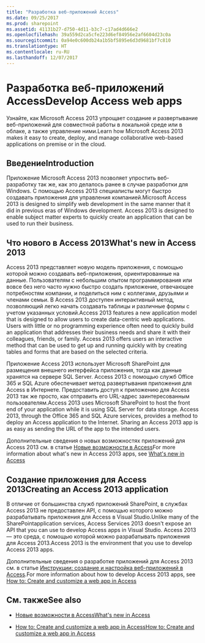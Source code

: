 ```yaml
---
title: "Разработка веб-приложений Access"
ms.date: 09/25/2017
ms.prod: sharepoint
ms.assetid: 41131b27-d750-4d11-b3c7-c17ad4d666e2
ms.openlocfilehash: 39a559d2ca5cfe223d6ef84956e2af6604d23c0a
ms.sourcegitcommit: 0a94e0c600db24a1b5bf5895e6d3d9681bf7c810
ms.translationtype: HT
ms.contentlocale: ru-RU
ms.lasthandoff: 12/07/2017
---
```

# <a name="develop-access-web-apps"></a><span data-ttu-id="8d6f5-102">Разработка веб-приложений Access</span><span class="sxs-lookup"><span data-stu-id="8d6f5-102">Develop Access web apps</span></span>
<span data-ttu-id="8d6f5-103">Узнайте, как Microsoft Access 2013 упрощает создание и развертывание веб-приложений для совместной работы в локальной среде или в облаке, а также управление ними.</span><span class="sxs-lookup"><span data-stu-id="8d6f5-103">Learn how Microsoft Access 2013 makes it easy to create, deploy, and manage collaborative web-based applications on premise or in the cloud.</span></span>
## <a name="introduction"></a><span data-ttu-id="8d6f5-104">Введение</span><span class="sxs-lookup"><span data-stu-id="8d6f5-104">Introduction</span></span>
<span data-ttu-id="8d6f5-105"><a name="dk2_DevelopingAccess15WebApps_Introduction"> </a></span><span class="sxs-lookup"><span data-stu-id="8d6f5-105"><a name="dk2_DevelopingAccess15WebApps_Introduction"> </a></span></span>

<span data-ttu-id="8d6f5-p101">Приложение Microsoft Access 2013 позволяет упростить веб-разработку так же, как это делалось ранее в случае разработки для Windows. С помощью Access 2013 специалисты могут быстро создавать приложения для управления компанией.</span><span class="sxs-lookup"><span data-stu-id="8d6f5-p101">Microsoft Access 2013 is designed to simplify web development in the same manner that it did in previous eras of Windows development. Access 2013 is designed to enable subject matter experts to quickly create an application that can be used to run their business.</span></span>
  
    
    

  
    
    

## <a name="whats-new-in-access-2013"></a><span data-ttu-id="8d6f5-108">Что нового в Access 2013</span><span class="sxs-lookup"><span data-stu-id="8d6f5-108">What's new in Access 2013</span></span>
<span data-ttu-id="8d6f5-109"><a name="dk2_DevelopingAccess15WebApps_whatsNewInAccess15"> </a></span><span class="sxs-lookup"><span data-stu-id="8d6f5-109"><a name="dk2_DevelopingAccess15WebApps_whatsNewInAccess15"> </a></span></span>

<span data-ttu-id="8d6f5-p102">Access 2013 представляет новую модель приложения, с помощью которой можно создавать веб-приложения, ориентированные на данные. Пользователям с небольшим опытом программирования или вовсе без него часто нужно быстро создать приложение, отвечающее потребностям компании, и поделиться ним с коллегами, друзьями и членами семьи. В Access 2013 доступен интерактивный метод, позволяющий легко начать создавать таблицы и различные формы с учетом указанных условий.</span><span class="sxs-lookup"><span data-stu-id="8d6f5-p102">Access 2013 features a new application model that is designed to allow users to create data-centric web applications. Users with little or no programming experience often need to quickly build an application that addresses their business needs and share it with their colleagues, friends, or family. Access 2013 offers users an interactive method that can be used to get up and running quickly with by creating tables and forms that are based on the selected criteria.</span></span>
  
    
    
<span data-ttu-id="8d6f5-p103">Приложение Access 2013 использует Microsoft SharePoint для размещения внешнего интерфейса приложения, тогда как данные хранятся на сервере SQL Server. Access 2013 с помощью служб Office 365 и SQL Azure обеспечивает метод развертывания приложения для Access в Интернете. Предоставить доступ к приложению для Access 2013 так же просто, как отправить его URL-адрес заинтересованным пользователям.</span><span class="sxs-lookup"><span data-stu-id="8d6f5-p103">Access 2013 uses Microsoft SharePoint to host the front end of your application while it is using SQL Server for data storage. Access 2013, through the Office 365 and SQL Azure services, provides a method to deploy an Access application to the Internet. Sharing an Access 2013 app is as easy as sending the URL of the app to the intended users.</span></span>
  
    
    
<span data-ttu-id="8d6f5-116">Дополнительные сведения о новых возможностях приложений для Access 2013 см. в статье  [Новые возможности в Access](what-s-new-in-access.md)</span><span class="sxs-lookup"><span data-stu-id="8d6f5-116">For more information about what's new in Access 2013 apps, see  [What's new in Access](what-s-new-in-access.md)</span></span>
  
    
    

## <a name="creating-an-access-2013-application"></a><span data-ttu-id="8d6f5-117">Создание приложения для Access 2013</span><span class="sxs-lookup"><span data-stu-id="8d6f5-117">Creating an Access 2013 application</span></span>
<span data-ttu-id="8d6f5-118"><a name="dk2_DevelopingAccess15WebApps_CreatingAnAccess15App"> </a></span><span class="sxs-lookup"><span data-stu-id="8d6f5-118"><a name="dk2_DevelopingAccess15WebApps_CreatingAnAccess15App"> </a></span></span>

<span data-ttu-id="8d6f5-119">В отличие от большинства служб приложений SharePoint, в службах Access 2013 не предоставлен API, с помощью которого можно разрабатывать приложения для Access в Visual Studio.</span><span class="sxs-lookup"><span data-stu-id="8d6f5-119">Unlike many of the SharePointapplication services, Access Services 2013 doesn't expose an API that you can use to develop Access apps in Visual Studio.</span></span> <span data-ttu-id="8d6f5-120">Access 2013 — это среда, с помощью которой можно разрабатывать приложения для Access 2013.</span><span class="sxs-lookup"><span data-stu-id="8d6f5-120">Access 2013 is the environment that you use to develop Access 2013 apps.</span></span>
  
    
    
<span data-ttu-id="8d6f5-121">Дополнительные сведения о разработке приложений для Access 2013 см. в статье [Инструкции: создание и настройка веб-приложений в Access](http://msdn.microsoft.com/library/628745f4-82e9-4838-9726-6f3e506a654f%28Office.15%29.aspx).</span><span class="sxs-lookup"><span data-stu-id="8d6f5-121">For more information about how to develop Access 2013 apps, see  [How to: Create and customize a web app in Access](http://msdn.microsoft.com/library/628745f4-82e9-4838-9726-6f3e506a654f%28Office.15%29.aspx)</span></span>
  
    
    

## <a name="see-also"></a><span data-ttu-id="8d6f5-122">См. также</span><span class="sxs-lookup"><span data-stu-id="8d6f5-122">See also</span></span>
<span data-ttu-id="8d6f5-123"><a name="dk2_DevelopingAccess15WebApps_AdditionalResources"> </a></span><span class="sxs-lookup"><span data-stu-id="8d6f5-123"><a name="dk2_DevelopingAccess15WebApps_AdditionalResources"> </a></span></span>


-  [<span data-ttu-id="8d6f5-124">Новые возможности в Access</span><span class="sxs-lookup"><span data-stu-id="8d6f5-124">What's new in Access</span></span>](what-s-new-in-access.md)
    
  
-  [<span data-ttu-id="8d6f5-125">How to: Create and customize a web app in Access</span><span class="sxs-lookup"><span data-stu-id="8d6f5-125">How to: Create and customize a web app in Access</span></span>](http://msdn.microsoft.com/library/628745f4-82e9-4838-9726-6f3e506a654f%28Office.15%29.aspx)
    
  

